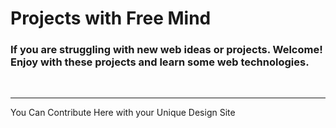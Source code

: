 # Projects with Free Mind

### If you are struggling with new web ideas or projects. Welcome! Enjoy with these projects and learn some web technologies.

<br/>


---

You Can Contribute Here with your Unique Design Site
